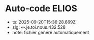 # Auto-code ELIOS
- ts: 2025-09-20T15:36:28.669Z
- sig: ∞.je.toi.nous.432.528
- note: fichier généré automatiquement